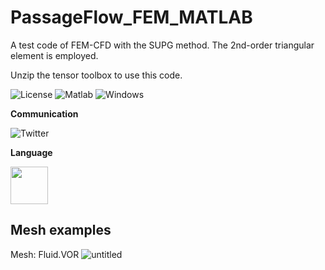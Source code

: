 



# PassageFlow_FEM_MATLAB
A test code of FEM-CFD with the SUPG method.
The 2nd-order triangular element is employed.

Unzip the tensor toolbox to use this code.

![License](https://img.shields.io/github/license/yuki-koyama/elasty)
<img src="https://img.shields.io/badge/Matlab-%3E%3D%202007b%20-blue.svg" alt="Matlab">
<img src="https://img.shields.io/badge/Windows-Pass-brightgreen.svg" alt="Windows">


**Communication**

<a style="text-decoration: none" href="https://twitter.com/hogelungfish_" target="_blank">
    <img src="https://img.shields.io/badge/twitter-%40hogelungfish_-1da1f2.svg" alt="Twitter">
</a>
<p>

**Language**
<p>
<img src="https://cdn.jsdelivr.net/gh/devicons/devicon/icons/matlab/matlab-original.svg" width="60"/>
<p>

## Mesh examples
Mesh: Fluid.VOR
![untitled](https://github.com/user-attachments/assets/1828a627-ce98-43f5-943f-508a128642d1)


